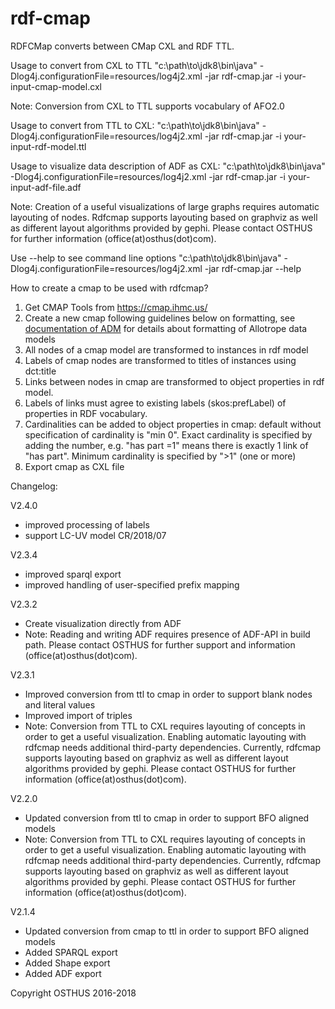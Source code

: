 # rdf-cmap
RDFCMap converts between CMap CXL and RDF TTL. 

Usage to convert from CXL to TTL
"c:\path\to\jdk8\bin\java" -Dlog4j.configurationFile=resources/log4j2.xml -jar rdf-cmap.jar -i your-input-cmap-model.cxl

Note: Conversion from CXL to TTL supports vocabulary of AFO2.0

Usage to convert from TTL to CXL:
"c:\path\to\jdk8\bin\java" -Dlog4j.configurationFile=resources/log4j2.xml -jar rdf-cmap.jar -i your-input-rdf-model.ttl

Usage to visualize data description of ADF as CXL:
"c:\path\to\jdk8\bin\java" -Dlog4j.configurationFile=resources/log4j2.xml -jar rdf-cmap.jar -i your-input-adf-file.adf

Note: Creation of a useful visualizations of large graphs requires automatic layouting of nodes. Rdfcmap supports layouting based on graphviz as well as different layout algorithms provided by gephi. Please contact OSTHUS for further information (office(at)osthus(dot)com).  

Use --help to see command line options
"c:\path\to\jdk8\bin\java" -Dlog4j.configurationFile=resources/log4j2.xml -jar rdf-cmap.jar --help

How to create a cmap to be used with rdfcmap?

1) Get CMAP Tools from https://cmap.ihmc.us/
2) Create a new cmap following guidelines below on formatting, see [documentation of ADM](https://allotrope.gitlab.io/adm-patterns/Legend/index.html) for details about formatting of Allotrope data models 
3) All nodes of a cmap model are transformed to instances in rdf model
4) Labels of cmap nodes are transformed to titles of instances using dct:title 
5) Links between nodes in cmap are transformed to object properties in rdf model.
6) Labels of links must agree to existing labels (skos:prefLabel) of properties in RDF vocabulary.
7) Cardinalities can be added to object properties in cmap: default without specification of cardinality is "min 0". Exact cardinality is specified by adding the number, e.g. "has part =1" means there is exactly 1 link of "has part". Minimum cardinality is specified by ">1" (one or more)
8) Export cmap as CXL file

Changelog:

V2.4.0
* improved processing of labels 
* support LC-UV model CR/2018/07

V2.3.4
* improved sparql export
* improved handling of user-specified prefix mapping
 
V2.3.2
* Create visualization directly from ADF
* Note: Reading and writing ADF requires presence of ADF-API in build path. Please contact OSTHUS for further support and information (office(at)osthus(dot)com).  

V2.3.1 
* Improved conversion from ttl to cmap in order to support blank nodes and literal values
* Improved import of triples
* Note: Conversion from TTL to CXL requires layouting of concepts in order to get a useful visualization. Enabling automatic layouting with rdfcmap needs additional third-party dependencies. Currently, rdfcmap supports layouting based on graphviz as well as different layout algorithms provided by gephi. Please contact OSTHUS for further information (office(at)osthus(dot)com).  

V2.2.0 
* Updated conversion from ttl to cmap in order to support BFO aligned models
* Note: Conversion from TTL to CXL requires layouting of concepts in order to get a useful visualization. Enabling automatic layouting with rdfcmap needs additional third-party dependencies. Currently, rdfcmap supports layouting based on graphviz as well as different layout algorithms provided by gephi. Please contact OSTHUS for further information (office(at)osthus(dot)com).  
  
V2.1.4 
* Updated conversion from cmap to ttl in order to support BFO aligned models
* Added SPARQL export
* Added Shape export
* Added ADF export

Copyright OSTHUS 2016-2018


 